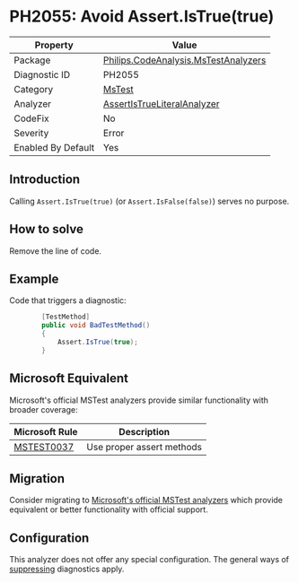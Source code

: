 # PH2055: Avoid Assert.IsTrue(true)

| Property | Value  |
|--|--|
| Package | [Philips.CodeAnalysis.MsTestAnalyzers](https://www.nuget.org/packages/Philips.CodeAnalysis.MsTestAnalyzers) |
| Diagnostic ID | PH2055 |
| Category  | [MsTest](../MsTest.md) |
| Analyzer | [AssertIsTrueLiteralAnalyzer](https://github.com/philips-software/roslyn-analyzers/blob/main/Philips.CodeAnalysis.MsTestAnalyzers/AssertIsTrueLiteralAnalyzer.cs)
| CodeFix  | No |
| Severity | Error |
| Enabled By Default | Yes |

## Introduction

Calling `Assert.IsTrue(true)` (or `Assert.IsFalse(false)`) serves no purpose.

## How to solve

Remove the line of code.

## Example

Code that triggers a diagnostic:
``` cs
        [TestMethod]
        public void BadTestMethod()
        {
            Assert.IsTrue(true);
        }
```

## Microsoft Equivalent

Microsoft's official MSTest analyzers provide similar functionality with broader coverage:

| Microsoft Rule | Description |
|---|---|
| [MSTEST0037](https://learn.microsoft.com/dotnet/core/testing/mstest-analyzers/mstest0037) | Use proper assert methods |

## Migration

Consider migrating to [Microsoft's official MSTest analyzers](../MsTest.md#migration-guide) which provide equivalent or better functionality with official support.

## Configuration

This analyzer does not offer any special configuration. The general ways of [suppressing](https://learn.microsoft.com/en-us/dotnet/fundamentals/code-analysis/suppress-warnings) diagnostics apply.
